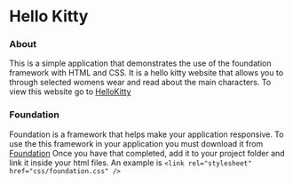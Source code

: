 # Hello Kitty

### About
This is a simple application that demonstrates the use of the foundation framework with HTML and CSS. It is a hello kitty website that allows you to through selected womens wear and read about the main characters.  To view this website go to [HelloKitty](https://kcossifos.github.io/HTML-CSS/HelloKittyWebsite/index.html)

### Foundation

Foundation is a framework that helps make your application responsive. To use the this framework in your application you must download it from [Foundation](http://foundation.zurb.com) Once you have that completed, add it to your project folder and link it inside your html files. An example is `<link rel="stylesheet" href="css/foundation.css" />`
